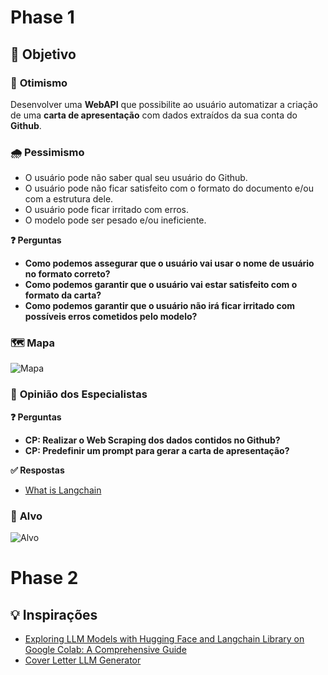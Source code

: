 # Phase 1

## 🎯 **Objetivo**

### 🌟 **Otimismo**
Desenvolver uma **WebAPI** que possibilite ao usuário automatizar a criação de uma **carta de apresentação** com dados extraídos da sua conta do **Github**.

### 🌧️ **Pessimismo**
- O usuário pode não saber qual seu usuário do Github.
- O usuário pode não ficar satisfeito com o formato do documento e/ou com a estrutura dele.
- O usuário pode ficar irritado com erros.
- O modelo pode ser pesado e/ou ineficiente.

**❓ Perguntas**
- **Como podemos assegurar que o usuário vai usar o nome de usuário no formato correto?**
- **Como podemos garantir que o usuário vai estar satisfeito com o formato da carta?**
- **Como podemos garantir que o usuário não irá ficar irritado com possíveis erros cometidos pelo modelo?**

### 🗺️ **Mapa**
![Mapa](https://github.com/user-attachments/assets/1d3f5ce2-60ba-40dd-9da4-e5cbc66b7c37)

### 🧠 **Opinião dos Especialistas**

**❓ Perguntas**
- **CP: Realizar o Web Scraping dos dados contidos no Github?**
- **CP: Predefinir um prompt para gerar a carta de apresentação?**

**✅ Respostas**
- [What is Langchain](https://www.reddit.com/r/LangChain/comments/12r5y1g/what_are_the_benefits_of_using_langchain_compared/?rdt=46174&onetap_auto=true&one_tap=true)

### 🎯 **Alvo**
![Alvo](https://github.com/user-attachments/assets/5912155b-3710-4387-a904-f09e12e777c1)

# Phase 2

## 💡 **Inspirações**
- [Exploring LLM Models with Hugging Face and Langchain Library on Google Colab: A Comprehensive Guide](https://medium.com/@givkashi/exploring-llm-models-with-hugging-face-and-langchain-library-on-google-colab-a-comprehensive-guide-4994e7ed5c06)
- [Cover Letter LLM Generator](https://github.com/DoubleGremlin181/cover-letter-llm)
